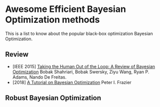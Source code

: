 # Awesome Efficient Bayesian Optimization methods
This is a list to know about the popular black-box optimization Bayesian Optimization.
## Review
* [IEEE 2015] [Taking the Human Out of the Loop: A Review of Bayesian Optimization](https://ieeexplore.ieee.org/stamp/stamp.jsp?arnumber=7352306) Bobak Shahriari, Bobak Swersky, Ziyu Wang, Ryan P. Adams, Nando De Freitas.
* [2018] [A Tutorial on Bayesian Optimization](https://arxiv.org/pdf/1807.02811.pdf%C2%A0) Peter I. Frazier

## Robust Bayesian Optimization
